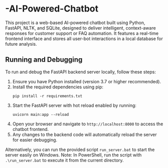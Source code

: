 # -AI-Powered-Chatbot
This project is a web-based AI-powered chatbot built using Python, FastAPI, NLTK, and SQLite, designed to deliver intelligent, context-aware responses for customer support or FAQ automation. It features a real-time frontend interface and stores all user-bot interactions in a local database for future analysis.

## Running and Debugging

To run and debug the FastAPI backend server locally, follow these steps:

1. Ensure you have Python installed (version 3.7 or higher recommended).
2. Install the required dependencies using pip:
   ```
   pip install -r requirements.txt
   ```
3. Start the FastAPI server with hot reload enabled by running:
   ```
   uvicorn main:app --reload
   ```
4. Open your browser and navigate to `http://localhost:8000` to access the chatbot frontend.
5. Any changes to the backend code will automatically reload the server for easier debugging.

Alternatively, you can run the provided script `run_server.bat` to start the server easily on Windows. Note: In PowerShell, run the script with `.\run_server.bat` to execute it from the current directory.

